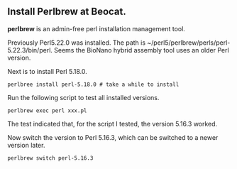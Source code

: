 ## Install Perlbrew at Beocat.
**perlbrew** is an admin-free perl installation management tool. 

Previously Perl5.22.0 was installed. The path is ~/perl5/perlbrew/perls/perl-5.22.3/bin/perl. Seems the BioNano hybrid assembly tool uses an older Perl version.

Next is to install Perl 5.18.0.
```
perlbree install perl-5.18.0 # take a while to install
```

Run the following script to test all installed versions.
```
perlbrew exec perl xxx.pl
```
The test indicated that, for the script I tested, the version 5.16.3 worked.

Now switch the version to Perl 5.16.3, which can be switched to a newer version later.
```
perlbrew switch perl-5.16.3
```

